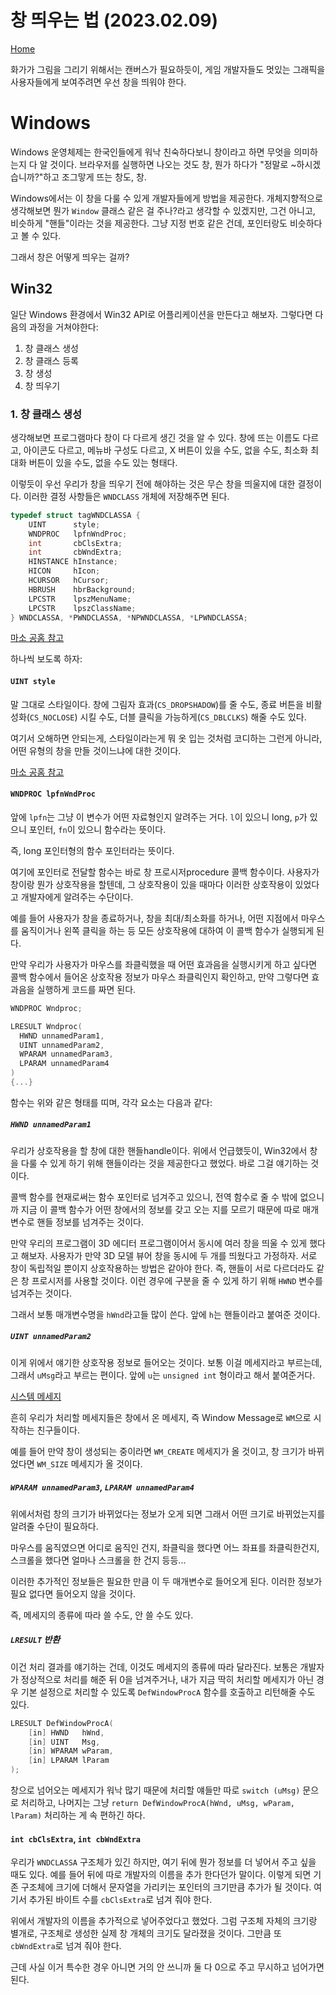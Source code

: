 # 창 띄우는 법 (2023.02.09)
[Home](/README.md)

화가가 그림을 그리기 위해서는 캔버스가 필요하듯이, 게임 개발자들도 멋있는 그래픽을 사용자들에게 보여주려면 우선 창을 띄워야 한다.

# Windows

Windows 운영체제는 한국인들에게 워낙 친숙하다보니 창이라고 하면 무엇을 의미하는지 다 알 것이다. 브라우저를 실행하면 나오는 것도 창, 뭔가 하다가 "정말로 ~하시겠습니까?"하고 조그맣게 뜨는 창도, 창.

Windows에서는 이 창을 다룰 수 있게 개발자들에게 방법을 제공한다. 개체지향적으로 생각해보면 뭔가 `Window` 클래스 같은 걸 주나?라고 생각할 수 있겠지만, 그건 아니고, 비슷하게 "핸들"이라는 것을 제공한다. 그냥 지정 번호 같은 건데, 포인터랑도 비슷하다고 볼 수 있다.

그래서 창은 어떻게 띄우는 걸까?

## Win32

일단 Windows 환경에서 Win32 API로 어플리케이션을 만든다고 해보자. 그렇다면 다음의 과정을 거쳐야한다:

1. 창 클래스 생성
2. 창 클래스 등록
3. 창 생성
4. 창 띄우기

### 1. 창 클래스 생성

생각해보면 프로그램마다 창이 다 다르게 생긴 것을 알 수 있다. 창에 뜨는 이름도 다르고, 아이콘도 다르고, 메뉴바 구성도 다르고, X 버튼이 있을 수도, 없을 수도, 최소화 최대화 버튼이 있을 수도, 없을 수도 있는 형태다.

이렇듯이 우선 우리가 창을 띄우기 전에 해야하는 것은 무슨 창을 띄울지에 대한 결정이다. 이러한 결정 사항들은 `WNDCLASS` 개체에 저장해주면 된다.

```cpp
typedef struct tagWNDCLASSA {
    UINT      style;
    WNDPROC   lpfnWndProc;
    int       cbClsExtra;
    int       cbWndExtra;
    HINSTANCE hInstance;
    HICON     hIcon;
    HCURSOR   hCursor;
    HBRUSH    hbrBackground;
    LPCSTR    lpszMenuName;
    LPCSTR    lpszClassName;
} WNDCLASSA, *PWNDCLASSA, *NPWNDCLASSA, *LPWNDCLASSA;
```

[마소 공홈 참고](https://learn.microsoft.com/en-us/windows/win32/api/winuser/ns-winuser-wndclassa)

하나씩 보도록 하자:

#### `UINT style`

말 그대로 스타일이다. 창에 그림자 효과(`CS_DROPSHADOW`)를 줄 수도, 종료 버튼을 비활성화(`CS_NOCLOSE`) 시킬 수도, 더블 클릭을 가능하게(`CS_DBLCLKS`) 해줄 수도 있다.

여기서 오해하면 안되는게, 스타일이라는게 뭐 옷 입는 것처럼 코디하는 그런게 아니라, 어떤 유형의 창을 만들 것이느냐에 대한 것이다.

[마소 공홈 참고](https://learn.microsoft.com/en-us/windows/win32/winmsg/window-class-styles)

#### `WNDPROC lpfnWndProc`

앞에 `lpfn`는 그냥 이 변수가 어떤 자료형인지 알려주는 거다. `l`이 있으니 long, `p`가 있으니 포인터, `fn`이 있으니 함수라는 뜻이다.

즉, long 포인터형의 함수 포인터라는 뜻이다.

여기에 포인터로 전달할 함수는 바로 창 프로시저procedure 콜백 함수이다. 사용자가 창이랑 뭔가 상호작용을 할텐데, 그 상호작용이 있을 때마다 이러한 상호작용이 있었다고 개발자에게 알려주는 수단이다.

예를 들어 사용자가 창을 종료하거나, 창을 최대/최소화를 하거나, 어떤 지점에서 마우스를 움직이거나 왼쪽 클릭을 하는 등 모든 상호작용에 대하여 이 콜백 함수가 실행되게 된다.

만약 우리가 사용자가 마우스를 좌클릭했을 때 어떤 효과음을 실행시키게 하고 싶다면 콜백 함수에서 들어온 상호작용 정보가 마우스 좌클릭인지 확인하고, 만약 그렇다면 효과음을 실행하게 코드를 짜면 된다.

```cpp
WNDPROC Wndproc;

LRESULT Wndproc(
  HWND unnamedParam1,
  UINT unnamedParam2,
  WPARAM unnamedParam3,
  LPARAM unnamedParam4
)
{...}
```

함수는 위와 같은 형태를 띠며, 각각 요소는 다음과 같다:

##### `HWND unnamedParam1`

우리가 상호작용을 할 창에 대한 핸들handle이다. 위에서 언급했듯이, Win32에서 창을 다룰 수 있게 하기 위해 핸들이라는 것을 제공한다고 했었다. 바로 그걸 얘기하는 것이다.

콜백 함수를 현재로써는 함수 포인터로 넘겨주고 있으니, 전역 함수로 줄 수 밖에 없으니까 지금 이 콜백 함수가 어떤 창에서의 정보를 갖고 오는 지를 모르기 때문에 따로 매개변수로 핸들 정보를 넘겨주는 것이다.

만약 우리의 프로그램이 3D 에디터 프로그램이어서 동시에 여러 창을 띄울 수 있게 했다고 해보자. 사용자가 만약 3D 모델 뷰어 창을 동시에 두 개를 띄웠다고 가정하자. 서로 창이 독립적일 뿐이지 상호작용하는 방법은 같아야 한다. 즉, 핸들이 서로 다르더라도 같은 창 프로시저를 사용할 것이다. 이런 경우에 구분을 줄 수 있게 하기 위해 `HWND` 변수를 넘겨주는 것이다.

그래서 보통 매개변수명을 `hWnd`라고들 많이 쓴다. 앞에 `h`는 핸들이라고 붙여준 것이다.

##### `UINT unnamedParam2`

이게 위에서 얘기한 상호작용 정보로 들어오는 것이다. 보통 이걸 메세지라고 부르는데, 그래서 `uMsg`라고 부르는 편이다. 앞에 `u`는 `unsigned int` 형이라고 해서 붙여준거다.

[시스템 메세지](https://learn.microsoft.com/en-us/windows/win32/winmsg/about-messages-and-message-queues#system-defined-messages)

흔히 우리가 처리할 메세지들은 창에서 온 메세지, 즉 Window Message로 `WM`으로 시작하는 친구들이다.

예를 들어 만약 창이 생성되는 중이라면 `WM_CREATE` 메세지가 올 것이고, 창 크기가 바뀌었다면 `WM_SIZE` 메세지가 올 것이다.

##### `WPARAM unnamedParam3`, `LPARAM unnamedParam4`

위에서처럼 창의 크기가 바뀌었다는 정보가 오게 되면 그래서 어떤 크기로 바뀌었는지를 알려줄 수단이 필요하다.

마우스를 움직였으면 어디로 움직인 건지, 좌클릭을 했다면 어느 좌표를 좌클릭한건지, 스크롤을 했다면 얼마나 스크롤을 한 건지 등등...

이러한 추가적인 정보들은 필요한 만큼 이 두 매개변수로 들어오게 된다. 이러한 정보가 필요 없다면 들어오지 않을 것이다.

즉, 메세지의 종류에 따라 쓸 수도, 안 쓸 수도 있다.

##### `LRESULT` 반환

이건 처리 결과를 얘기하는 건데, 이것도 메세지의 종류에 따라 달라진다. 보통은 개발자가 정상적으로 처리를 해준 뒤 0을 넘겨주거나, 내가 지금 딱히 처리할 메세지가 아닌 경우 기본 설정으로 처리할 수 있도록 `DefWindowProcA` 함수를 호출하고 리턴해줄 수도 있다.

```cpp
LRESULT DefWindowProcA(
    [in] HWND   hWnd,
    [in] UINT   Msg,
    [in] WPARAM wParam,
    [in] LPARAM lParam
);
```

창으로 넘어오는 메세지가 워낙 많기 때문에 처리할 얘들만 따로 `switch (uMsg)` 문으로 처리하고, 나머지는 그냥 `return DefWindowProcA(hWnd, uMsg, wParam, lParam)` 처리하는 게 속 편하긴 하다.

#### `int cbClsExtra`, `int cbWndExtra`

우리가 `WNDCLASSA` 구조체가 있긴 하지만, 여기 뒤에 뭔가 정보를 더 넣어서 주고 싶을 때도 있다. 예를 들어 뒤에 따로 개발자의 이름을 추가 한다던가 말이다. 이렇게 되면 기존 구조체에 크기에 더해서 문자열을 가리키는 포인터의 크기만큼 추가가 될 것이다. 여기서 추가된 바이트 수를 `cbClsExtra`로 넘겨 줘야 한다.

위에서 개발자의 이름을 추가적으로 넣어주었다고 했었다. 그럼 구조체 자체의 크기랑 별개로, 구조체로 생성한 실제 창 개체의 크기도 달라졌을 것이다. 그만큼 또 `cbWndExtra`로 넘겨 줘야 한다.

근데 사실 이거 특수한 경우 아니면 거의 안 쓰니까 둘 다 0으로 주고 무시하고 넘어가면 된다.